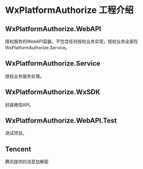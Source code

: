 # WxPlatformAuthorize 工程介绍

## WxPlatformAuthorize.WebAPI
授权服务的WebAPI容器。不包含任何授权业务实现，授权业务全部在WxPlatformAuthorize.Service。
## WxPlatformAuthorize.Service
授权业务服务处理。
## WxPlatformAuthorize.WxSDK
封装微信API。
## WxPlatformAuthorize.WebAPI.Test
测试项目。
## Tencent
腾讯提供的消息加解密